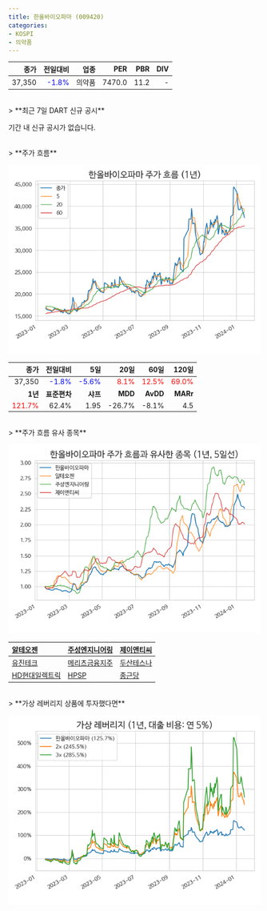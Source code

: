 ```yaml
---
title: 한올바이오파마 (009420)
categories:
- KOSPI
- 의약품
---
```


|**종가**|**전일대비**|**업종**|**PER**|**PBR**|**DIV**|
|-------:|-----------:|-------:|------:|------:|------:|
|37,350|<span style="color: blue">-1.8%</span>|의약품|7470.0|11.2|-|

<!-- more -->

<br>
> **최근 7일 DART 신규 공시<a id="dart"></a>**

기간 내 신규 공시가 없습니다.

<br>
> **주가 흐름<a id="price"></a>**

![009420](/assets/images/stock/009420.png)

|**종가**|**전일대비**|**5일**|**20일**|**60일**|**120일**|
|-------:|-----------:|------:|-------:|-------:|--------:|
| 37,350 | <span style="color: blue">-1.8%</span> | <span style="color: blue">-5.6%</span> | <span style="color: red">8.1%</span> | <span style="color: red">12.5%</span> | <span style="color: red">69.0%</span> |
|**1년**|**표준편차**|**샤프**|**MDD**|**AvDD**|**MARr**|
| <span style="color: red">121.7%</span> | 62.4% | 1.95 | -26.7% | -8.1% | 4.5 |

<br>
> **주가 흐름 유사 종목<a id="corr"></a>**

![009420](/assets/images/stock/009420_corr.png)

| [알테오젠](/196170/) | [주성엔지니어링](/036930/) | [제이앤티씨](/204270/) |
|:---------------------------------------|:---------------------------------------|:---------------------------------------|
| [유진테크](/084370/) | [메리츠금융지주](/138040/) | [두산테스나](/131970/) |
| [HD현대일렉트릭](/267260/) | [HPSP](/403870/) | [종근당](/185750/) |

<br>
> **가상 레버리지 상품에 투자했다면<a id="2x"></a>**

![009420](/assets/images/stock/009420_2x.png)

[^corr]: 상관계수를 이용하여 분석하였습니다.